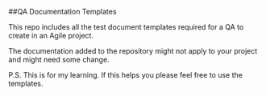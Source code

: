 ##QA Documentation Templates

This repo includes all the test document templates required for a QA to create in an Agile project.

The documentation added to the repository might not apply to your project and might need some change.

P.S. This is for my learning. If this helps you please feel free to use the templates.